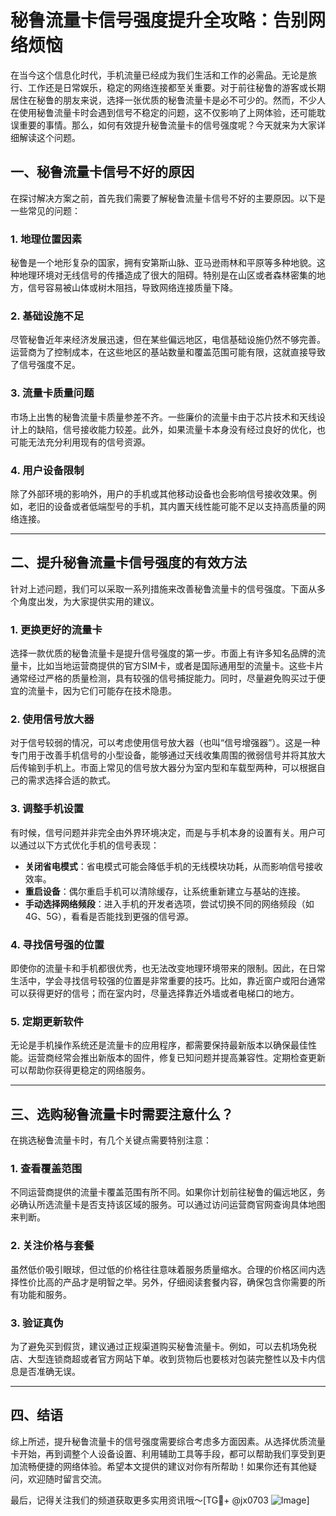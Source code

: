 # 秘鲁流量卡信号强度提升全攻略：告别网络烦恼

在当今这个信息化时代，手机流量已经成为我们生活和工作的必需品。无论是旅行、工作还是日常娱乐，稳定的网络连接都至关重要。对于前往秘鲁的游客或长期居住在秘鲁的朋友来说，选择一张优质的秘鲁流量卡是必不可少的。然而，不少人在使用秘鲁流量卡时会遇到信号不稳定的问题，这不仅影响了上网体验，还可能耽误重要的事情。那么，如何有效提升秘鲁流量卡的信号强度呢？今天就来为大家详细解读这个问题。

## 一、秘鲁流量卡信号不好的原因

在探讨解决方案之前，首先我们需要了解秘鲁流量卡信号不好的主要原因。以下是一些常见的问题：

### 1. 地理位置因素

秘鲁是一个地形复杂的国家，拥有安第斯山脉、亚马逊雨林和平原等多种地貌。这种地理环境对无线信号的传播造成了很大的阻碍。特别是在山区或者森林密集的地方，信号容易被山体或树木阻挡，导致网络连接质量下降。

### 2. 基础设施不足

尽管秘鲁近年来经济发展迅速，但在某些偏远地区，电信基础设施仍然不够完善。运营商为了控制成本，在这些地区的基站数量和覆盖范围可能有限，这就直接导致了信号强度不足。

### 3. 流量卡质量问题

市场上出售的秘鲁流量卡质量参差不齐。一些廉价的流量卡由于芯片技术和天线设计上的缺陷，信号接收能力较差。此外，如果流量卡本身没有经过良好的优化，也可能无法充分利用现有的信号资源。

### 4. 用户设备限制

除了外部环境的影响外，用户的手机或其他移动设备也会影响信号接收效果。例如，老旧的设备或者低端型号的手机，其内置天线性能可能不足以支持高质量的网络连接。

---

## 二、提升秘鲁流量卡信号强度的有效方法

针对上述问题，我们可以采取一系列措施来改善秘鲁流量卡的信号强度。下面从多个角度出发，为大家提供实用的建议。

### 1. 更换更好的流量卡

选择一款优质的秘鲁流量卡是提升信号强度的第一步。市面上有许多知名品牌的流量卡，比如当地运营商提供的官方SIM卡，或者是国际通用型的流量卡。这些卡片通常经过严格的质量检测，具有较强的信号捕捉能力。同时，尽量避免购买过于便宜的流量卡，因为它们可能存在技术隐患。

### 2. 使用信号放大器

对于信号较弱的情况，可以考虑使用信号放大器（也叫“信号增强器”）。这是一种专门用于改善手机信号的小型设备，能够通过天线收集周围的微弱信号并将其放大后传输到手机上。市面上常见的信号放大器分为室内型和车载型两种，可以根据自己的需求选择合适的款式。

### 3. 调整手机设置

有时候，信号问题并非完全由外界环境决定，而是与手机本身的设置有关。用户可以通过以下方式优化手机的信号表现：

- **关闭省电模式**：省电模式可能会降低手机的无线模块功耗，从而影响信号接收效率。
- **重启设备**：偶尔重启手机可以清除缓存，让系统重新建立与基站的连接。
- **手动选择网络频段**：进入手机的开发者选项，尝试切换不同的网络频段（如4G、5G），看看是否能找到更强的信号源。

### 4. 寻找信号强的位置

即使你的流量卡和手机都很优秀，也无法改变地理环境带来的限制。因此，在日常生活中，学会寻找信号较强的位置是非常重要的技巧。比如，靠近窗户或阳台通常可以获得更好的信号；而在室内时，尽量选择靠近外墙或者电梯口的地方。

### 5. 定期更新软件

无论是手机操作系统还是流量卡的应用程序，都需要保持最新版本以确保最佳性能。运营商经常会推出新版本的固件，修复已知问题并提高兼容性。定期检查更新可以帮助你获得更稳定的网络服务。

---

## 三、选购秘鲁流量卡时需要注意什么？

在挑选秘鲁流量卡时，有几个关键点需要特别注意：

### 1. 查看覆盖范围

不同运营商提供的流量卡覆盖范围有所不同。如果你计划前往秘鲁的偏远地区，务必确认所选流量卡是否支持该区域的服务。可以通过访问运营商官网查询具体地图来判断。

### 2. 关注价格与套餐

虽然低价吸引眼球，但过低的价格往往意味着服务质量缩水。合理的价格区间内选择性价比高的产品才是明智之举。另外，仔细阅读套餐内容，确保包含你需要的所有功能和服务。

### 3. 验证真伪

为了避免买到假货，建议通过正规渠道购买秘鲁流量卡。例如，可以去机场免税店、大型连锁商超或者官方网站下单。收到货物后也要核对包装完整性以及卡内信息是否准确无误。

---

## 四、结语

综上所述，提升秘鲁流量卡的信号强度需要综合考虑多方面因素。从选择优质流量卡开始，再到调整个人设备设置、利用辅助工具等手段，都可以帮助我们享受到更加流畅便捷的网络体验。希望本文提供的建议对你有所帮助！如果你还有其他疑问，欢迎随时留言交流。

最后，记得关注我们的频道获取更多实用资讯哦～[TG💪+ @jx0703 ![Image](https://github.com/user-attachments/assets/dbca1d08-cadb-493c-b0ec-ad6f7a83f270)]